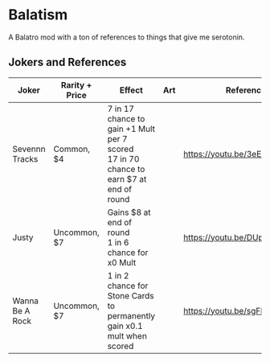 # Balatism
A Balatro mod with a ton of references to things that give me serotonin.

## Jokers and References

| Joker           | Rarity + Price | Effect                                                                                    | Art | Reference                    |
| --------------- | -------------- | ----------------------------------------------------------------------------------------- | --- | ---------------------------- |
| Sevennn Tracks  | Common, $4     | 7 in 17 chance to gain +1 Mult per 7 scored<br>17 in 70 chance to earn $7 at end of round |     | https://youtu.be/3eETMvOWd4Q |
| Justy           | Uncommon, $7   | Gains $8 at end of round<br>1 in 6 chance for x0 Mult                                     |     | https://youtu.be/DUp11fTCDDo |
| Wanna Be A Rock | Uncommon, $7   | 1 in 2 chance for Stone Cards to permanently gain x0.1 mult when scored                   |     | https://youtu.be/sgFKyP9Xif0 |
